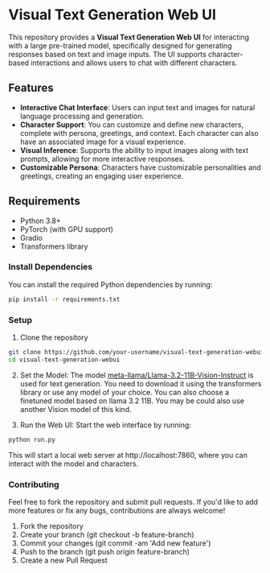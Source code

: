 # Visual Text Generation Web UI

This repository provides a **Visual Text Generation Web UI** for interacting with a large pre-trained model, specifically designed for generating responses based on text and image inputs. The UI supports character-based interactions and allows users to chat with different characters.

## Features

- **Interactive Chat Interface**: Users can input text and images for natural language processing and generation.
- **Character Support**: You can customize and define new characters, complete with persona, greetings, and context. Each character can also have an associated image for a visual experience.
- **Visual Inference**: Supports the ability to input images along with text prompts, allowing for more interactive responses.
- **Customizable Persona**: Characters have customizable personalities and greetings, creating an engaging user experience.

## Requirements

- Python 3.8+
- PyTorch (with GPU support)
- Gradio
- Transformers library

### Install Dependencies

You can install the required Python dependencies by running:

```bash
pip install -r requirements.txt
```

### Setup

1. Clone the repository

```bash
git clone https://github.com/your-username/visual-text-generation-webui.git
cd visual-text-generation-webui
```

2. Set the Model: The model [meta-llama/Llama-3.2-11B-Vision-Instruct](https://huggingface.co/meta-llama/Llama-3.2-11B-Vision-Instruct/) is used for text generation. You need to download it using the transformers library or use any model of your choice. You can also choose a finetuned model based on llama 3.2 11B. You may be could also use another Vision model of this kind.

3. Run the Web UI: Start the web interface by running:


```bash
python run.py
```
This will start a local web server at http://localhost:7860, where you can interact with the model and characters.


### Contributing

Feel free to fork the repository and submit pull requests. If you'd like to add more features or fix any bugs, contributions are always welcome!

1. Fork the repository
2. Create your branch (git checkout -b feature-branch)
3. Commit your changes (git commit -am 'Add new feature')
3. Push to the branch (git push origin feature-branch)
4. Create a new Pull Request